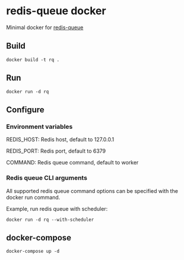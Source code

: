 # redis-queue docker
Minimal docker for [redis-queue](https://python-rq.org/)

## Build
`docker build -t rq .`

## Run
`docker run -d rq`

## Configure
### Environment variables
REDIS_HOST: Redis host, default to 127.0.0.1

REDIS_PORT: Redis port, default to 6379

COMMAND: Redis queue command, default to worker

### Redis queue CLI arguments
All supported redis queue command options can be specified with the docker run command.

Example, run redis queue with scheduler:

`docker run -d rq --with-scheduler`

## docker-compose
`docker-compose up -d`
